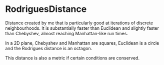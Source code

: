 # RodriguesDistance

Distance created by me that is particularly good at iterations of discrete neighbourhoods. It is substantially faster than Euclidean and slightly faster than Chebyshev, almost reaching Manhattan-like run times.


In a 2D plane, Chebyshev and Manhattan are squares, Euclidean is a circle and the Rodrigues distance is an octagon.

This distance is also a metric if certain conditions are conserved.
